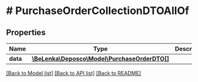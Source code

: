 # # PurchaseOrderCollectionDTOAllOf

## Properties

Name | Type | Description | Notes
------------ | ------------- | ------------- | -------------
**data** | [**\BeLenka\Deposco\Model\PurchaseOrderDTO[]**](PurchaseOrderDTO.md) |  | [optional]

[[Back to Model list]](../../README.md#models) [[Back to API list]](../../README.md#endpoints) [[Back to README]](../../README.md)
